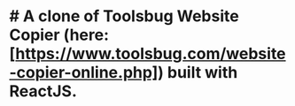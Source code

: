 # # A clone of Toolsbug Website Copier (here: [https://www.toolsbug.com/website-copier-online.php]) built with ReactJS.